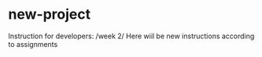 # new-project
Instruction for developers:
/week 2/
 Here wiil be new instructions according to assignments
